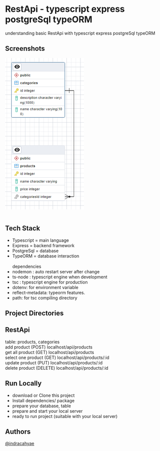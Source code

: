 # RestApi - typescript express postgreSql typeORM
understanding basic RestApi with typescript express postgreSql typeORM

## Screenshots

<img src="https://github.com/indracahyae/ts-exp-pg-orm/blob/master/public/table.png">
<br><br>
<!-- insomnia -->

## Tech Stack
- Typescript = main language
- Express = backend framework
- PostgreSql = database
- TypeORM = database interaction
<br><br>
dependencies
- nodemon : auto restart server after change
- ts-node : typescript engine when development
- tsc : typescript engine for production
- dotenv: for environment variable
- reflect-metadata: typeorm features.
- path: for tsc compiling directory

## Project Directories

## RestApi
table: products, categories <br>
add product (POST) localhost/api/products <br>
get all product (GET) localhost/api/products <br>
select one product (GET) localhost/api/products/:id <br>
update product (PUT) localhost/api/products/:id <br>
delete product (DELETE) localhost/api/products/:id <br>

## Run Locally
- download or Clone this project
- Install dependencies/ package
- prepare your database, table
- prepare and start your local server
- ready to run project (suitable with your local server)

## Authors
[@indracahyae](https://www.github.com/indracahyae)